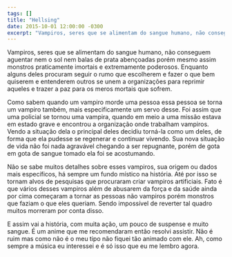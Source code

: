 ```yaml
---
tags: []
title: "Hellsing"
date: 2015-10-01 12:00:00 -0300
excerpt: "Vampiros, seres que se alimentam do sangue humano, não conseguem aguentar nem o sol nem balas de prata abençoadas porém mesmo assim monstros praticamente imortais e extremamente poderosos."
---
```


Vampiros, seres que se alimentam do sangue humano, não conseguem aguentar nem o sol nem balas de prata abençoadas porém mesmo assim monstros praticamente imortais e extremamente poderosos. Enquanto alguns deles procuram seguir o rumo que escolherem e fazer o que bem quiserem e entenderem outros se unem a organizações para reprimir aqueles e trazer a paz para os meros mortais que sofrem.

Como sabem quando um vampiro morde uma pessoa essa pessoa se torna um vampiro também, mais especificamente um servo desse. Foi assim que uma policial se tornou uma vampira, quando em meio a uma missão estava em estado grave e encontrou a organização onde trabalham vampiros. Vendo a situação dela o principal deles decidiu torná-la como um deles, de forma que ela pudesse se regenerar e continuar vivendo. Sua nova situação de vida não foi nada agravável chegando a ser repugnante, porém de gota em gota de sangue tomado ela foi se acostumando.

Não se sabe muitos detalhes sobre esses vampiros, sua origem ou dados mais específicos, há sempre um fundo místico na história. Até por isso se tornam alvos de pesquisas que procuraram criar vampiros artificiais. Fato é que vários desses vampiros além de abusarem da força e da saúde ainda por cima começaram a tornar as pessoas não vampiros porém monstros que faziam o que eles queriam. Sendo impossível de reverter tal quadro muitos morreram por conta disso.

E assim vai a história, com muita ação, um pouco de suspense e muito sangue. É um anime que me recomendaram então resolvi assistir. Não é ruim mas como não é o meu tipo não fiquei tão animado com ele. Ah, como sempre a música eu interessei e é só isso que eu me lembro agora.
